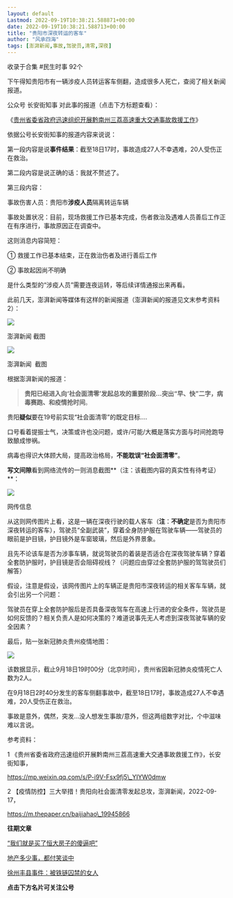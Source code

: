 ```yaml
---
layout: default
Lastmod: 2022-09-19T10:38:21.588871+00:00
date: 2022-09-19T10:38:21.588713+00:00
title: "贵阳市深夜转运的客车"
author: "风承四海"
tags: [澎湃新闻,事故,驾驶员,清零,深夜]
---
```


收录于合集 #民生时事 92个

下午得知贵阳市有一辆涉疫人员转运客车侧翻，造成很多人死亡，查阅了相关新闻报道。  

公众号 长安街知事 对此事的报道（点击下方标题查看）：

《[贵州省委省政府迅速组织开展黔南州三荔高速重大交通事故救援工作](https://mp.weixin.qq.com/s?__biz=MzA5MDA0NDA4NA==&mid=2651285606&idx=1&sn=e1d29fe6a95176a24b2741ccb100c314&scene=21#wechat_redirect)》

依据公号长安街知事的报道内容来说说：

第一段内容是说**事件结果**：截至18日17时，事故造成27人不幸遇难，20人受伤正在救治。

第二段内容是说正确的话：我就不赘述了。

第三段内容：

事故伤害人员：贵阳市**涉疫人员**隔离转运车辆

事故处置状况：目前，现场救援工作已基本完成，伤者救治及遇难人员善后工作正在有序进行，事故原因正在调查中。

这则消息内容简短：

① 救援工作已基本结束，正在救治伤者及进行善后工作

② 事故起因尚不明确

是什么类型的“涉疫人员”需要连夜运转，等后续详情通报出来再看。

此前几天，澎湃新闻等媒体有这样的新闻报道（澎湃新闻的报道见文末参考资料2）：  

![](https://images.weserv.nl/?url=https%3A//mmbiz.qpic.cn/mmbiz_jpg/FIWUeYcA50iaFxwPr7WibOkv5cuTbqbQunTicaDqWa9ukjtBV9R6YYWD49YS5l9cP8vK5ibnasPwohlNAicFPwVIO3w/640%3Fwx_fmt%3Djpeg)

澎湃新闻 截图  

![](https://images.weserv.nl/?url=https%3A//mmbiz.qpic.cn/mmbiz_jpg/FIWUeYcA50iaFxwPr7WibOkv5cuTbqbQunDSHynDljCWMkyfvCibMOib1RrzDqNsruomziaia8FInX28WkEd7rSZic5JA/640%3Fwx_fmt%3Djpeg)

澎湃新闻  截图  

根据澎湃新闻的报道：

> **贵阳已经进入向‘社会面清零’发起总攻的重要阶段...突出“早、快”二字，病毒赛跑、和疫情抢时间**。

贵阳**疑似**要在19号前实现“社会面清零”的既定目标....  

口号看着提振士气，决策或许也没问题，或许/可能/大概是落实方面与时间抢跑导致酿成惨祸。

病毒也得识大体顾大局，提高政治格局，**不能耽误“社会面清零”**。

**写文间隙**看到网络流传的一则消息截图**（注：该截图内容的真实性有待考证）**：  

![](https://images.weserv.nl/?url=https%3A//mmbiz.qpic.cn/mmbiz_png/FIWUeYcA50iaFxwPr7WibOkv5cuTbqbQunVkCIABOXuem3BQzYABUBCVvviawic3n0xPtqgZrPJawNLYsg4lgxvsuA/640%3Fwx_fmt%3Dpng)

网传信息  

从这则网传图片上看，这是一辆在深夜行驶的载人客车（**注**：**不确定**是否为贵阳市深夜转运的客车），驾驶员“全副武装”，穿着全身防护服在驾驶车辆——驾驶员的眼前是护目镜，护目镜外是车窗玻璃，然后是外界景象。  

且先不论该车是否为涉事车辆，就说驾驶员的着装是否适合在深夜驾驶车辆？穿着全套防护服时，护目镜是否会阻碍视线？（问题应由穿过全套防护服的驾驾驶员们解答）  

假设，注意是假设，该网传图片上的车辆正是贵阳市深夜转运的相关客车车辆，就会引出另一个问题：  

驾驶员在穿上全套防护服后是否具备深夜驾车在高速上行进的安全条件，驾驶员是如何反馈的？相关负责人是如何决策的？难道说事先无人考虑到深夜驾驶车辆的安全因素？

最后，贴一张新冠肺炎贵州疫情地图：  

![](https://images.weserv.nl/?url=https%3A//mmbiz.qpic.cn/mmbiz_png/FIWUeYcA50iaFxwPr7WibOkv5cuTbqbQunX22snfp7Um3ThsWiajNjf62uiaqO1sBuvicicALjUWBicbzu8UAJBaesXaA/640%3Fwx_fmt%3Dpng)

该数据显示，截止9月18日19时00分（北京时间），贵州省因新冠肺炎疫情死亡人数为2人。  

在9月18日2时40分发生的客车侧翻事故中，截至18日17时，事故造成27人不幸遇难，20人受伤正在救治。  

事故是意外，偶然，突发...没人想发生事故/意外，但这两组数字对比，个中滋味难以言说。

参考资料：

1 《贵州省委省政府迅速组织开展黔南州三荔高速重大交通事故救援工作》，长安街知事，

https://mp.weixin.qq.com/s/P-i9V-Fsx9fj5\_YIYW0dmw

2 【疫情防控】三大举措！贵阳向社会面清零发起总攻，澎湃新闻，2022-09-17，

https://m.thepaper.cn/baijiahao\_19945866

**往期文章**

[“我们就是买了恒大房子的傻逼吧”](http://mp.weixin.qq.com/s?__biz=MzU3MjQ5NDc2Nw==&mid=2247485088&idx=1&sn=bb725cfae6725f3d1c6e95e292757f60&chksm=fcd14060cba6c97677752dc46f30486bc173855d6a682bd6759a104e0299a60b2dd362196aab&scene=21#wechat_redirect)

[地产多少事，都付笑谈中](http://mp.weixin.qq.com/s?__biz=MzU3MjQ5NDc2Nw==&mid=2247485950&idx=1&sn=ff809523912f6fab05c67c5e33f506a7&chksm=fcd14f3ecba6c6289908ec9f1814f7014c173fd5edebc871953ba228815d049dffb1835a6b8f&scene=21#wechat_redirect)

[徐州丰县事件：被铁链囚禁的女人](http://mp.weixin.qq.com/s?__biz=MzU3MjQ5NDc2Nw==&mid=2247485574&idx=1&sn=ccdba05addba3516cf0313705c4a0cce&chksm=fcd14e46cba6c7504884692b6da0753681567faeff29bfc0063cb160de3e80c2388acfbb15eb&scene=21#wechat_redirect)

**点击下方名片可关注公号**


